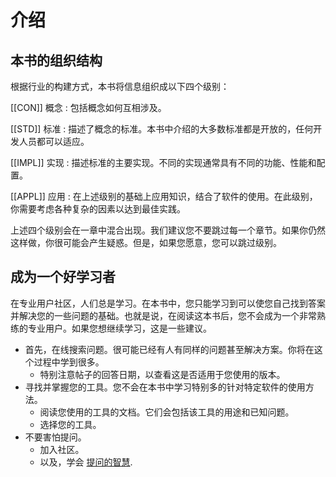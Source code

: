 # 介绍

## 本书的组织结构

根据行业的构建方式，本书将信息组织成以下四个级别：

[[CON]] 概念
:   包括概念如何互相涉及。

[[STD]] 标准
:   描述了概念的标准。本书中介绍的大多数标准都是开放的，任何开发人员都可以适应。

[[IMPL]] 实现
:   描述标准的主要实现。不同的实现通常具有不同的功能、性能和配置。

[[APPL]] 应用
:   在上述级别的基础上应用知识，结合了软件的使用。在此级别，你需要考虑各种复杂的因素以达到最佳实践。

上述四个级别会在一章中混合出现。我们建议您不要跳过每一个章节。如果你仍然这样做，你很可能会产生疑惑。但是，如果您愿意，您可以跳过级别。

## 成为一个好学习者

在专业用户社区，人们总是学习。在本书中，您只能学习到可以使您自己找到答案并解决您的一些问题的基础。也就是说，在阅读这本书后，您不会成为一个非常熟练的专业用户。如果您想继续学习，这是一些建议。

- 首先，在线搜索问题。很可能已经有人有同样的问题甚至解决方案。你将在这个过程中学到很多。
  - 特别注意帖子的回答日期，以查看这是否适用于您使用的版本。
- 寻找并掌握您的工具。您不会在本书中学习特别多的针对特定软件的使用方法。
  - 阅读您使用的工具的文档。它们会包括该工具的用途和已知问题。
  - 选择您的工具。
- 不要害怕提问。
  - 加入社区。
  - 以及，学会 [提问的智慧](https://github.com/tvvocold/How-To-Ask-Questions-The-Smart-Way).